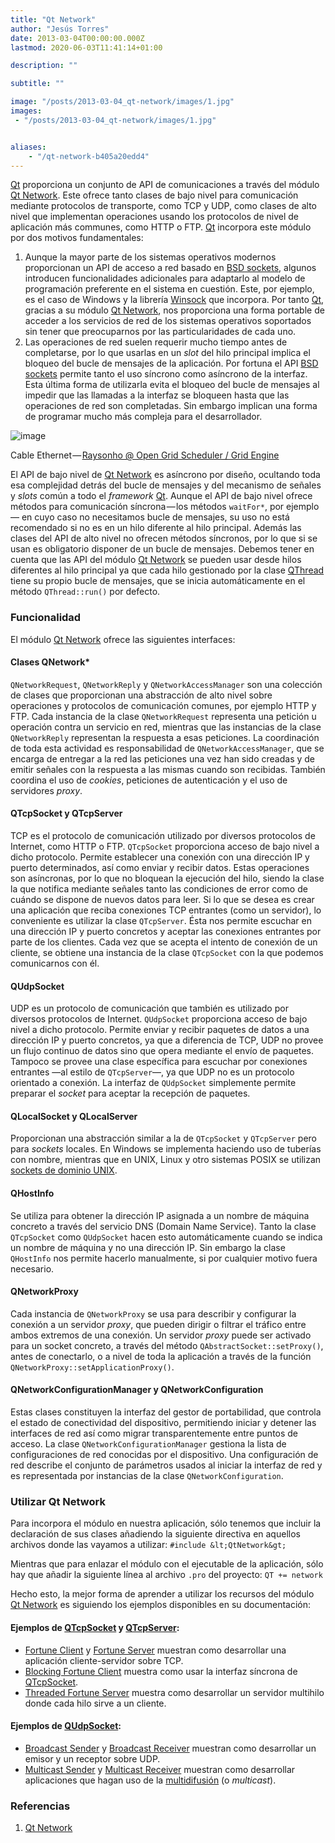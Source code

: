 ```yaml
---
title: "Qt Network"
author: "Jesús Torres"
date: 2013-03-04T00:00:00.000Z
lastmod: 2020-06-03T11:41:14+01:00

description: ""

subtitle: ""

image: "/posts/2013-03-04_qt-network/images/1.jpg" 
images:
 - "/posts/2013-03-04_qt-network/images/1.jpg" 


aliases:
    - "/qt-network-b405a20edd4"
---
```


[Qt](https://jmtorres.webs.ull.es/me/2013/01/proyecto-qt-framework-de-desarrollo-de-aplicaciones/) proporciona un conjunto de API de comunicaciones a través del módulo [Qt Network](http://qt-project.org/doc/qt-5.0/qtnetwork/). Este ofrece tanto clases de bajo nivel para comunicación mediante protocolos de transporte, como TCP y UDP, como clases de alto nivel que implementan operaciones usando los protocolos de nivel de aplicación más communes, como HTTP o FTP. [Qt](https://jmtorres.webs.ull.es/me/2013/01/proyecto-qt-framework-de-desarrollo-de-aplicaciones/) incorpora este módulo por dos motivos fundamentales:

1.  Aunque la mayor parte de los sistemas operativos modernos proporcionan un API de acceso a red basado en [BSD sockets](https://jmtorres.webs.ull.es/me/2013/03/bsd-sockets/), algunos introducen funcionalidades adicionales para adaptarlo al modelo de programación preferente en el sistema en cuestión. Este, por ejemplo, es el caso de Windows y la librería [Winsock](https://jmtorres.webs.ull.es/me/2013/03/bsd-sockets/) que incorpora. Por tanto [Qt](https://jmtorres.webs.ull.es/me/2013/01/proyecto-qt-framework-de-desarrollo-de-aplicaciones/), gracias a su módulo [Qt Network](http://qt-project.org/doc/qt-5.0/qtnetwork/), nos proporciona una forma portable de acceder a los servicios de red de los sistemas operativos soportados sin tener que preocuparnos por las particularidades de cada uno.
2.  Las operaciones de red suelen requerir mucho tiempo antes de completarse, por lo que usarlas en un _slot_ del hilo principal implica el bloqueo del bucle de mensajes de la aplicación. Por fortuna el API [BSD sockets](https://jmtorres.webs.ull.es/me/2013/03/bsd-sockets/) permite tanto el uso síncrono como asíncrono de la interfaz. Esta última forma de utilizarla evita el bloqueo del bucle de mensajes al impedir que las llamadas a la interfaz se bloqueen hasta que las operaciones de red son completadas. Sin embargo implican una forma de programar mucho más compleja para el desarrollador.



![image](/posts/2013-03-04_qt-network/images/1.jpg)

Cable Ethernet — [Raysonho @ Open Grid Scheduler / Grid Engine](https://commons.wikimedia.org/wiki/User:Raysonho)



El API de bajo nivel de [Qt Network](http://qt-project.org/doc/qt-5.0/qtnetwork/) es asíncrono por diseño, ocultando toda esa complejidad detrás del bucle de mensajes y del mecanismo de señales y _slots_ común a todo el _framework_ [Qt](https://jmtorres.webs.ull.es/me/2013/01/proyecto-qt-framework-de-desarrollo-de-aplicaciones/). Aunque el API de bajo nivel ofrece métodos para comunicación síncrona — los métodos `waitFor*`, por ejemplo— en cuyo caso no necesitamos bucle de mensajes, su uso no está recomendado si no es en un hilo diferente al hilo principal. Además las clases del API de alto nivel no ofrecen métodos síncronos, por lo que si se usan es obligatorio disponer de un bucle de mensajes. Debemos tener en cuenta que las API del módulo [Qt Network](http://qt-project.org/doc/qt-5.0/qtnetwork/) se pueden usar desde hilos diferentes al hilo principal ya que cada hilo gestionado por la clase [QThread](https://jmtorres.webs.ull.es/me/2013/02/hilos-de-trabajo-usando-senales-y-slots-en-qt/) tiene su propio bucle de mensajes, que se inicia automáticamente en el método `QThread::run()` por defecto.

### Funcionalidad

El módulo [Qt Network](http://qt-project.org/doc/qt-5.0/qtnetwork/) ofrece las siguientes interfaces:

#### Clases QNetwork*

`QNetworkRequest`, `QNetworkReply` y `QNetworkAccessManager` son una colección de clases que proporcionan una abstracción de alto nivel sobre operaciones y protocolos de comunicación comunes, por ejemplo HTTP y FTP. Cada instancia de la clase `QNetworkRequest` representa una petición u operación contra un servicio en red, mientras que las instancias de la clase `QNetworkReply` representan la respuesta a esas peticiones. La coordinación de toda esta actividad es responsabilidad de `QNetworkAccessManager`, que se encarga de entregar a la red las peticiones una vez han sido creadas y de emitir señales con la respuesta a las mismas cuando son recibidas. También coordina el uso de _cookies_, peticiones de autenticación y el uso de servidores _proxy_.

#### QTcpSocket y QTcpServer

TCP es el protocolo de comunicación utilizado por diversos protocolos de Internet, como HTTP o FTP. `QTcpSocket` proporciona acceso de bajo nivel a dicho protocolo. Permite establecer una conexión con una dirección IP y puerto determinados, así como enviar y recibir datos. Estas operaciones son asíncronas, por lo que no bloquean la ejecución del hilo, siendo la clase la que notifica mediante señales tanto las condiciones de error como de cuándo se dispone de nuevos datos para leer. Si lo que se desea es crear una aplicación que reciba conexiones TCP entrantes (como un servidor), lo conveniente es utilizar la clase `QTcpServer`. Ésta nos permite escuchar en una dirección IP y puerto concretos y aceptar las conexiones entrantes por parte de los clientes. Cada vez que se acepta el intento de conexión de un cliente, se obtiene una instancia de la clase `QTcpSocket` con la que podemos comunicarnos con él.

#### QUdpSocket

UDP es un protocolo de comunicación que también es utilizado por diversos protocolos de Internet. `QUdpSocket` proporciona acceso de bajo nivel a dicho protocolo. Permite enviar y recibir paquetes de datos a una dirección IP y puerto concretos, ya que a diferencia de TCP, UDP no provee un flujo continuo de datos sino que opera mediante el envío de paquetes. Tampoco se provee una clase específica para escuchar por conexiones entrantes —al estilo de `QTcpServer`—, ya que UDP no es un protocolo orientado a conexión. La interfaz de `QUdpSocket` simplemente permite preparar el _socket_ para aceptar la recepción de paquetes.

#### QLocalSocket y QLocalServer

Proporcionan una abstracción similar a la de `QTcpSocket` y `QTcpServer` pero para _sockets_ locales. En Windows se implementa haciendo uso de tuberías con nombre, mientras que en UNIX, Linux y otro sistemas POSIX se utilizan [sockets de dominio UNIX](http://es.wikipedia.org/wiki/Socket_Unix).

#### QHostInfo

Se utiliza para obtener la dirección IP asignada a un nombre de máquina concreto a través del servicio DNS (Domain Name Service). Tanto la clase `QTcpSocket` como `QUdpSocket` hacen esto automáticamente cuando se indica un nombre de máquina y no una dirección IP. Sin embargo la clase `QHostInfo` nos permite hacerlo manualmente, si por cualquier motivo fuera necesario.

#### QNetworkProxy

Cada instancia de `QNetworkProxy` se usa para describir y configurar la conexión a un servidor _proxy_, que pueden dirigir o filtrar el tráfico entre ambos extremos de una conexión. Un servidor _proxy_ puede ser activado para un socket concreto, a través del método `QAbstractSocket::setProxy()`, antes de conectarlo, o a nivel de toda la aplicación a través de la función `QNetworkProxy::setApplicationProxy()`.

#### QNetworkConfigurationManager y QNetworkConfiguration

Estas clases constituyen la interfaz del gestor de portabilidad, que controla el estado de conectividad del dispositivo, permitiendo iniciar y detener las interfaces de red así como migrar transparentemente entre puntos de acceso. La clase `QNetworkConfigurationManager` gestiona la lista de configuraciones de red conocidas por el dispositivo. Una configuración de red describe el conjunto de parámetros usados al iniciar la interfaz de red y es representada por instancias de la clase `QNetworkConfiguration`.

### Utilizar Qt Network

Para incorpora el módulo en nuestra aplicación, sólo tenemos que incluir la declaración de sus clases añadiendo la siguiente directiva en aquellos archivos donde las vayamos a utilizar:
``#include &lt;QtNetwork&gt;``

Mientras que para enlazar el módulo con el ejecutable de la aplicación, sólo hay que añadir la siguiente línea al archivo `.pro` del proyecto:
``QT += network``

Hecho esto, la mejor forma de aprender a utilizar los recursos del módulo [Qt Network](http://qt-project.org/doc/qt-5.0/qtnetwork/) es siguiendo los ejemplos disponibles en su documentación:

#### Ejemplos de [QTcpSocket](http://qt-project.org/doc/qt-5.0/qtnetwork/qtcpsocket.html) y [QTcpServer](http://qt-project.org/doc/qt-5.0/qtnetwork/qtcpserver.html):

*   [Fortune Client](http://doc.qt.io/qt-5/qtnetwork-fortuneclient-example.html) y [Fortune Server](http://doc.qt.io/qt-5/qtnetwork-fortuneserver-example.html) muestran como desarrollar una aplicación cliente-servidor sobre TCP.
*   [Blocking Fortune Client](http://doc.qt.io/qt-5/qtnetwork-blockingfortuneclient-example.html) muestra como usar la interfaz síncrona de [QTcpSocket](http://qt-project.org/doc/qt-5.0/qtnetwork/qtcpsocket.html).
*   [Threaded Fortune Server](http://doc.qt.io/qt-5/qtnetwork-threadedfortuneserver-example.html) muestra como desarrollar un servidor multihilo donde cada hilo sirve a un cliente.

#### Ejemplos de [QUdpSocket](http://qt-project.org/doc/qt-5.0/qtnetwork/qudpsocket.html):

*   [Broadcast Sender](http://doc.qt.io/qt-5/qtnetwork-broadcastsender-example.html) y [Broadcast Receiver](http://doc.qt.io/qt-5/qtnetwork-broadcastreceiver-example.html) muestran como desarrollar un emisor y un receptor sobre UDP.
*   [Multicast Sender](http://doc.qt.io/qt-5/qtnetwork-multicastsender-example.html) y [Multicast Receiver](http://doc.qt.io/qt-5/qtnetwork-multicastreceiver-example.html) muestran como desarrollar aplicaciones que hagan uso de la [multidifusión](http://es.wikipedia.org/wiki/Multidifusi%C3%B3n) (o _multicast_).

### Referencias

1.  [Qt Network](http://qt-project.org/doc/qt-5.0/qtnetwork/)
